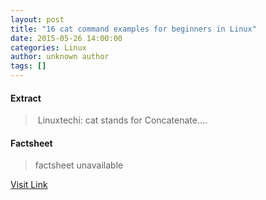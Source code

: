 ```yaml
---
layout: post
title: "16 cat command examples for beginners in Linux"
date: 2015-05-26 14:00:00
categories: Linux
author: unknown author
tags: []
---
```



#### Extract
>&nbsp;Linuxtechi: cat stands for Concatenate....

#### Factsheet
>factsheet unavailable

[Visit Link](http://www.linuxtoday.com/developer/16-cat-command-examples-for-beginners-in-linux-150518210512.html)


